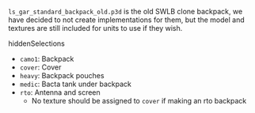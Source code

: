 `ls_gar_standard_backpack_old.p3d` is the old SWLB clone backpack, we have decided to not create implementations for them, but the model and textures are still included for units to use if they wish.

hiddenSelections
- `camo1`: Backpack
- `cover`: Cover
- `heavy`: Backpack pouches
- `medic`: Bacta tank under backpack
- `rto`: Antenna and screen
  - No texture should be assigned to `cover` if making an rto backpack